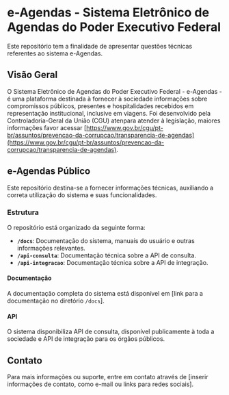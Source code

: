 # e-Agendas - Sistema Eletrônico de Agendas do Poder Executivo Federal

Este repositório tem a finalidade de apresentar questões técnicas referentes ao sistema e-Agendas.

## Visão Geral

O Sistema Eletrônico de Agendas do Poder Executivo Federal - e-Agendas - 
é uma plataforma destinada à fornecer à sociedade informações sobre compromissos públicos, 
presentes e hospitalidades recebidos em representação institucional, inclusive em viagens. 
Foi desenvolvido pela Controladoria-Geral da União (CGU) atenpara atender à legislação, 
maiores informações favor acessar [https://www.gov.br/cgu/pt-br/assuntos/prevencao-da-corrupcao/transparencia-de-agendas](https://www.gov.br/cgu/pt-br/assuntos/prevencao-da-corrupcao/transparencia-de-agendas).

## e-Agendas Público

Este repositório destina-se a fornecer informações técnicas, auxiliando a correta utilização do sistema e suas funcionalidades. 

### Estrutura 

O repositório está organizado da seguinte forma:

- **`/docs`**: Documentação do sistema, manuais do usuário e outras informações relevantes.
- **`/api-consulta`**: Documentação técnica sobre a API de consulta.
- **`/api-integracao`**: Documentação técnica sobre a API de integração.

#### Documentação

A documentação completa do sistema está disponível em [link para a documentação no diretório `/docs`].

#### API

O sistema disponibiliza API de consulta, disponível publicamente à toda a sociedade e API de integração para os órgãos públicos.

## Contato

Para mais informações ou suporte, entre em contato através de [inserir informações de contato, como e-mail ou links para redes sociais].

